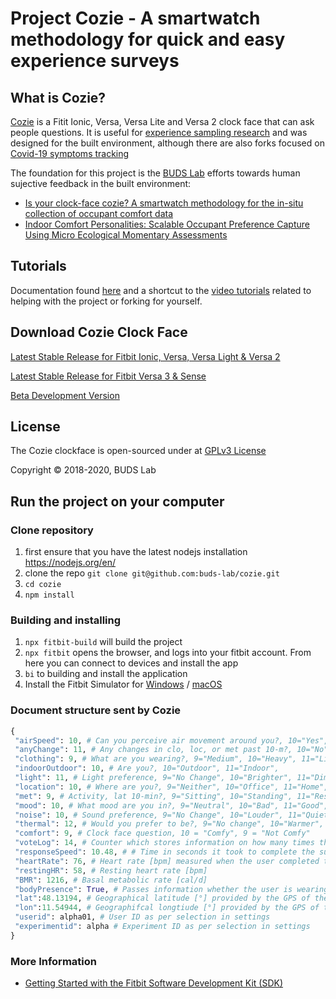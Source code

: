 # Project Cozie  - A smartwatch methodology for quick and easy experience surveys 

## What is Cozie?

[Cozie](https://cozie-fitbit.app/) is a Fitit Ionic, Versa, Versa Lite and Versa 2 clock face that can ask people questions. It is useful for [experience sampling research](https://en.wikipedia.org/wiki/Experience_sampling_method) and was designed for the built environment, although there are also forks focused on [Covid-19 symptoms tracking](https://github.com/pjayathissa/cozie-covid)

The foundation for this project is the [BUDS Lab](https://www.budslab.org/) efforts towards human sujective feedback in the built environment:

- [Is your clock-face cozie? A smartwatch methodology for the in-situ collection of occupant comfort data](https://www.researchgate.net/publication/337376844_Is_your_clock-face_cozie_A_smartwatch_methodology_for_the_in-situ_collection_of_occupant_comfort_data)
- [Indoor Comfort Personalities: Scalable Occupant Preference Capture Using Micro Ecological Momentary Assessments](https://www.researchgate.net/publication/338527635_Indoor_Comfort_Personalities_Scalable_Occupant_Preference_Capture_Using_Micro_Ecological_Momentary_Assessments)

## Tutorials

Documentation found [here](https://cozie-fitbit.app/docs/home) and a shortcut to the [video tutorials](https://www.youtube.com/playlist?list=PLkQs5WJXVHbiBDjmv-1tBYNUQOkmNCctA) related to helping with the project or forking for yourself.

## Download Cozie Clock Face

[Latest Stable Release for Fitbit Ionic, Versa, Versa Light & Versa 2](https://gallery.fitbit.com/details/512ce6c5-f633-4f7b-853c-891869f5e3d8)

[Latest Stable Release for Fitbit Versa 3 & Sense](https://gallery.fitbit.com/details/354ed931-1207-4e2f-a92e-3383bd396f68)

[Beta Development Version](https://gallery.fitbit.com/details/d787c911-ce11-432e-8b68-69da0f3446c8)

## License

The Cozie clockface is open-sourced under at [GPLv3 License](https://github.com/buds-lab/cozie/blob/master/LICENSE)

Copyright © 2018-2020, BUDS Lab

## Run the project on your computer

### Clone repository
 
 1. first ensure that you have the latest nodejs installation https://nodejs.org/en/
 2. clone the repo `git clone git@github.com:buds-lab/cozie.git`
 3. `cd cozie`
 4. `npm install`
 
### Building and installing
 
 1. `npx fitbit-build` will build the project
 2. `npx fitbit` opens the browser, and logs into your fitbit account. From here you can connect to devices and install the app
 3. `bi` to building and install the application
 4.  Install the Fitbit Simulator for [Windows](https://simulator-updates.fitbit.com/download/stable/win) / [macOS](https://simulator-updates.fitbit.com/download/stable/mac)

 ### Document structure sent by Cozie

```python
{
 "airSpeed": 10, # Can you perceive air movement around you?, 10="Yes", 11="No", 
 "anyChange": 11, # Any changes in clo, loc, or met past 10-m?, 10="No", 11="Yes", 
 "clothing": 9, # What are you wearing?, 9="Medium", 10="Heavy", 11="Light", 
 "indoorOutdoor": 10, # Are you?, 10="Outdoor", 11="Indoor", 
 "light": 11, # Light preference, 9="No Change", 10="Brighter", 11="Dimmer", 
 "location": 10, # Where are you?, 9="Neither", 10="Office", 11="Home", 
 "met": 9, # Activity, lat 10-min?, 9="Sitting", 10="Standing", 11="Resting", 
 "mood": 10, # What mood are you in?, 9="Neutral", 10="Bad", 11="Good", 
 "noise": 10, # Sound preference, 9="No Change", 10="Louder", 11="Quieter", 
 "thermal": 12, # Would you prefer to be?, 9="No change", 10="Warmer", 11="Cooler", 12="Something else", 
 "comfort": 9, # Clock face question, 10 = "Comfy", 9 = "Not Comfy" 
 "voteLog": 14, # Counter which stores information on how many times the user completed the survey, used for debugging to check that no responses where lost
 "responseSpeed": 10.48, # # Time in seconds it took to complete the survey
 "heartRate": 76, # Heart rate [bpm] measured when the user completed the survey
 "restingHR": 58, # Resting heart rate [bpm]
 "BMR": 1216, # Basal metabolic rate [cal/d]
 "bodyPresence": True, # Passes information whether the user is wearing the watch or not
 "lat":48.13194, # Geographical latitude [°] provided by the GPS of the phone
 "lon":11.54944, # Geographifcal longtiude [°] provided by the GPS of the phone
 "userid": alpha01, # User ID as per selection in settings
 "experimentid": alpha # Experiment ID as per selection in settings
}
```

### More Information
 - [Getting Started with the Fitbit Software Development Kit (SDK)](https://dev.fitbit.com/getting-started/)

